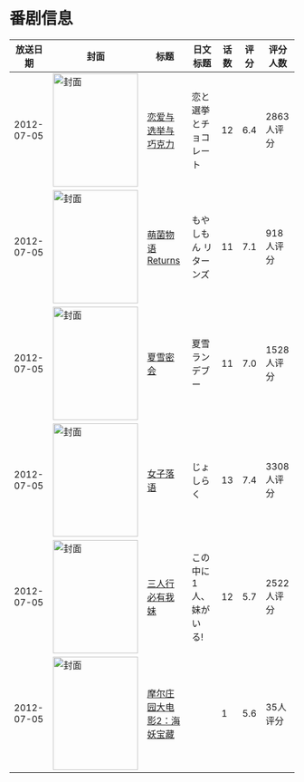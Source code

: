 # 番剧信息

|放送日期|封面|标题|日文标题|话数|评分|评分人数|
|---|---|---|---|---|---|---|
|2012-07-05|<img src="//lain.bgm.tv/pic/cover/c/5a/18/27236_7T6Is.jpg" alt="封面" style="width:150px;height:200px;object-fit:cover;">|[恋爱与选举与巧克力](https://bangumi.tv/subject/27236)|恋と選挙とチョコレート|12|6.4|2863人评分|
|2012-07-05|<img src="//lain.bgm.tv/pic/cover/c/04/0c/37449_0uuQg.jpg" alt="封面" style="width:150px;height:200px;object-fit:cover;">|[萌菌物语 Returns](https://bangumi.tv/subject/37449)|もやしもん リターンズ|11|7.1|918人评分|
|2012-07-05|<img src="//lain.bgm.tv/pic/cover/c/30/2e/37672_hPOTZ.jpg" alt="封面" style="width:150px;height:200px;object-fit:cover;">|[夏雪密会](https://bangumi.tv/subject/37672)|夏雪ランデブー|11|7.0|1528人评分|
|2012-07-05|<img src="//lain.bgm.tv/pic/cover/c/93/b0/37897_gjhU7.jpg" alt="封面" style="width:150px;height:200px;object-fit:cover;">|[女子落语](https://bangumi.tv/subject/37897)|じょしらく|13|7.4|3308人评分|
|2012-07-05|<img src="//lain.bgm.tv/pic/cover/c/ad/52/41028_WRhd0.jpg" alt="封面" style="width:150px;height:200px;object-fit:cover;">|[三人行必有我妹](https://bangumi.tv/subject/41028)|この中に1人、妹がいる!|12|5.7|2522人评分|
|2012-07-05|<img src="//lain.bgm.tv/pic/cover/c/43/45/178532_yM5pm.jpg" alt="封面" style="width:150px;height:200px;object-fit:cover;">|[摩尔庄园大电影2：海妖宝藏](https://bangumi.tv/subject/178532)||1|5.6|35人评分|
